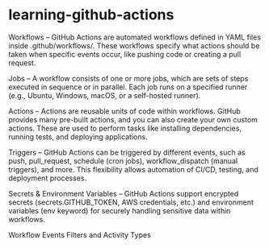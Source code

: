 # learning-github-actions
Workflows – GitHub Actions are automated workflows defined in YAML files inside .github/workflows/. These workflows specify what actions should be taken when specific events occur, like pushing code or creating a pull request.

Jobs – A workflow consists of one or more jobs, which are sets of steps executed in sequence or in parallel. Each job runs on a specified runner (e.g., Ubuntu, Windows, macOS, or a self-hosted runner).

Actions – Actions are reusable units of code within workflows. GitHub provides many pre-built actions, and you can also create your own custom actions. These are used to perform tasks like installing dependencies, running tests, and deploying applications.

Triggers – GitHub Actions can be triggered by different events, such as push, pull_request, schedule (cron jobs), workflow_dispatch (manual triggers), and more. This flexibility allows automation of CI/CD, testing, and deployment processes.

Secrets & Environment Variables – GitHub Actions support encrypted secrets (secrets.GITHUB_TOKEN, AWS credentials, etc.) and environment variables (env keyword) for securely handling sensitive data within workflows.

Workflow Events Filters and Activity Types